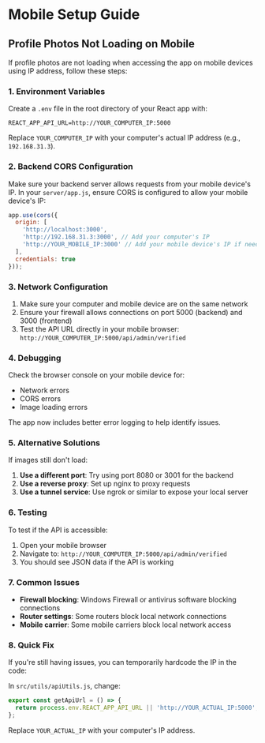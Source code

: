 # Mobile Setup Guide

## Profile Photos Not Loading on Mobile

If profile photos are not loading when accessing the app on mobile devices using IP address, follow these steps:

### 1. Environment Variables

Create a `.env` file in the root directory of your React app with:

```env
REACT_APP_API_URL=http://YOUR_COMPUTER_IP:5000
```

Replace `YOUR_COMPUTER_IP` with your computer's actual IP address (e.g., `192.168.31.3`).

### 2. Backend CORS Configuration

Make sure your backend server allows requests from your mobile device's IP. In your `server/app.js`, ensure CORS is configured to allow your mobile device's IP:

```javascript
app.use(cors({
  origin: [
    'http://localhost:3000',
    'http://192.168.31.3:3000', // Add your computer's IP
    'http://YOUR_MOBILE_IP:3000' // Add your mobile device's IP if needed
  ],
  credentials: true
}));
```

### 3. Network Configuration

1. Make sure your computer and mobile device are on the same network
2. Ensure your firewall allows connections on port 5000 (backend) and 3000 (frontend)
3. Test the API URL directly in your mobile browser: `http://YOUR_COMPUTER_IP:5000/api/admin/verified`

### 4. Debugging

Check the browser console on your mobile device for:
- Network errors
- CORS errors
- Image loading errors

The app now includes better error logging to help identify issues.

### 5. Alternative Solutions

If images still don't load:

1. **Use a different port**: Try using port 8080 or 3001 for the backend
2. **Use a reverse proxy**: Set up nginx to proxy requests
3. **Use a tunnel service**: Use ngrok or similar to expose your local server

### 6. Testing

To test if the API is accessible:

1. Open your mobile browser
2. Navigate to: `http://YOUR_COMPUTER_IP:5000/api/admin/verified`
3. You should see JSON data if the API is working

### 7. Common Issues

- **Firewall blocking**: Windows Firewall or antivirus software blocking connections
- **Router settings**: Some routers block local network connections
- **Mobile carrier**: Some mobile carriers block local network access

### 8. Quick Fix

If you're still having issues, you can temporarily hardcode the IP in the code:

In `src/utils/apiUtils.js`, change:
```javascript
export const getApiUrl = () => {
  return process.env.REACT_APP_API_URL || 'http://YOUR_ACTUAL_IP:5000';
};
```

Replace `YOUR_ACTUAL_IP` with your computer's IP address. 